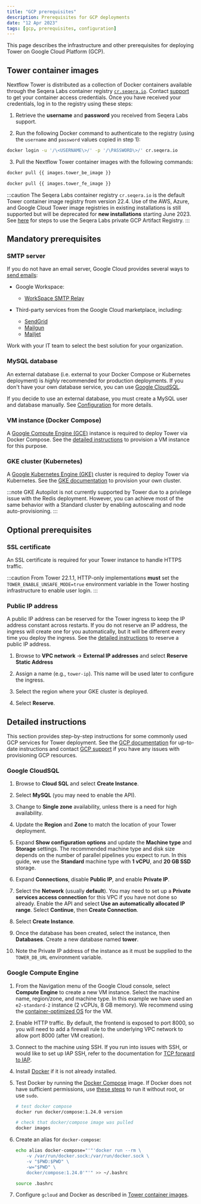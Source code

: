 ```yaml
---
title: "GCP prerequisites"
description: Prerequisites for GCP deployments
date: "12 Apr 2023"
tags: [gcp, prerequisites, configuration]
---
```


This page describes the infrastructure and other prerequisites for deploying Tower on Google Cloud Platform (GCP).

## Tower container images

Nextflow Tower is distributed as a collection of Docker containers available through the Seqera Labs
container registry [`cr.seqera.io`](https://cr.seqera.io). Contact [support](https://support.seqera.io) to get your container access credentials. Once you have received your credentials, log in to the registry using these steps:

1. Retrieve the **username** and **password** you received from Seqera Labs support.

2. Run the following Docker command to authenticate to the registry (using the `username` and `password` values copied in step 1):

```bash
docker login -u '/\<USERNAME\>/' -p '/\PASSWORD\>/' cr.seqera.io
```

3. Pull the Nextflow Tower container images with the following commands:

```bash
docker pull {{ images.tower_be_image }}

docker pull {{ images.tower_fe_image }}
```

:::caution
The Seqera Labs container registry `cr.seqera.io` is the default Tower container image registry from version 22.4. Use of the AWS, Azure, and Google Cloud Tower image registries in existing installations is still supported but will be deprecated for **new installations** starting June 2023. See [here](../advanced-topics/seqera-container-images) for steps to use the Seqera Labs private GCP Artifact Registry.
:::

## Mandatory prerequisites

### SMTP server

If you do not have an email server, Google Cloud provides several ways to [send emails](https://cloud.google.com/compute/docs/tutorials/sending-mail):

- Google Workspace:

  - [WorkSpace SMTP Relay](https://support.google.com/a/answer/2956491?hl=en)

- Third-party services from the Google Cloud marketplace, including:

  - [SendGrid](https://cloud.google.com/compute/docs/tutorials/sending-mail/using-sendgrid)
  - [Mailgun](https://cloud.google.com/compute/docs/tutorials/sending-mail/using-mailgun)
  - [Mailjet](https://cloud.google.com/compute/docs/tutorials/sending-mail/using-mailjet)

Work with your IT team to select the best solution for your organization.

### MySQL database

An external database (i.e. external to your Docker Compose or Kubernetes deployment) is _highly_ recommended for production deployments. If you don't have your own database service, you can use [Google CloudSQL](https://cloud.google.com/sql/docs/mysql/quickstart).

If you decide to use an external database, you must create a MySQL user and database manually. See [Configuration](../configuration/database_and_redis) for more details.

### VM instance (Docker Compose)

A [Google Compute Engine (GCE)](https://cloud.google.com/compute) instance is required to deploy Tower via Docker Compose. See the [detailed instructions](#detailed-instructions) to provision a VM instance for this purpose.

### GKE cluster (Kubernetes)

A [Google Kubernetes Engine (GKE)](https://cloud.google.com/kubernetes-engine) cluster is required to deploy Tower via Kubernetes. See the [GKE documentation](https://cloud.google.com/kubernetes-engine/docs) to provision your own cluster.

:::note
GKE Autopilot is not currently supported by Tower due to a privilege issue with the Redis deployment. However, you can achieve most of the same behavior with a Standard cluster by enabling autoscaling and node auto-provisioning.
:::

## Optional prerequisites

### SSL certificate

An SSL certificate is required for your Tower instance to handle HTTPS traffic.

:::caution
From Tower 22.1.1, HTTP-only implementations **must** set the `TOWER_ENABLE_UNSAFE_MODE=true` environment variable in the Tower hosting infrastructure to enable user login.
:::

### Public IP address

A public IP address can be reserved for the Tower ingress to keep the IP address constant across restarts. If you do not reserve an IP address, the ingress will create one for you automatically, but it will be different every time you deploy the ingress. See the [detailed instructions](#detailed-instructions) to reserve a public IP address.

1. Browse to **VPC network** → **External IP addresses** and select **Reserve Static Address**

2. Assign a name (e.g., `tower-ip`). This name will be used later to configure the ingress.

3. Select the region where your GKE cluster is deployed.

4. Select **Reserve**.

## Detailed instructions

This section provides step-by-step instructions for some commonly used GCP services for Tower deployment. See the [GCP documentation](https://cloud.google.com/docs) for up-to-date instructions and contact [GCP support](https://cloud.google.com/support-hub) if you have any issues with provisioning GCP resources.

### Google CloudSQL

1. Browse to **Cloud SQL** and select **Create Instance**.

2. Select **MySQL** (you may need to enable the API).

3. Change to **Single zone** availability, unless there is a need for high availability.

4. Update the **Region** and **Zone** to match the location of your Tower deployment.

5. Expand **Show configuration options** and update the **Machine type** and **Storage** settings. The recommended machine type and disk size depends on the number of parallel pipelines you expect to run. In this guide, we use the **Standard** machine type with **1 vCPU**, and **20 GB SSD** storage.

6. Expand **Connections**, disable **Public IP**, and enable **Private IP**.

7. Select the **Network** (usually **default**). You may need to set up a **Private services access connection** for this VPC if you have not done so already. Enable the API and select **Use an automatically allocated IP range**. Select **Continue**, then **Create Connection**.

8. Select **Create Instance**.

9. Once the database has been created, select the instance, then **Databases**. Create a new database named **tower**.

10. Note the Private IP address of the instance as it must be supplied to the `TOWER_DB_URL` environment variable.

### Google Compute Engine

1. From the Navigation menu of the Google Cloud console, select **Compute Engine** to create a new VM instance. Select the machine name, region/zone, and machine type. In this example we have used an `e2-standard-2` instance (2 vCPUs, 8 GB memory). We recommend using the [container-optimized OS](https://cloud.google.com/community/tutorials/docker-compose-on-container-optimized-os) for the VM.

2. Enable HTTP traffic. By default, the frontend is exposed to port 8000, so you will need to add a firewall rule to the underlying VPC network to allow port 8000 (after VM creation).

3. Connect to the machine using SSH. If you run into issues with SSH, or would like to set up IAP SSH, refer to the documentation for [TCP forward to IAP](https://cloud.google.com/iap/docs/using-tcp-forwarding).

4. Install [Docker](https://docs.docker.com/engine/install/debian/) if it is not already installed.

5. Test Docker by running the [Docker Compose](https://hub.docker.com/r/docker/compose/tags/) image. If Docker does not have sufficient permissions, use [these steps](https://docs.docker.com/engine/install/linux-postinstall/#manage-docker-as-a-non-root-user) to run it without root, or use `sudo`.

   ```bash
   # test docker compose
   docker run docker/compose:1.24.0 version

   # check that docker/compose image was pulled
   docker images
   ```

6. Create an alias for `docker-compose`:

   ```bash
   echo alias docker-compose="'"'docker run --rm \
       -v /var/run/docker.sock:/var/run/docker.sock \
       -v "$PWD:$PWD" \
       -w="$PWD" \
       docker/compose:1.24.0'"'" >> ~/.bashrc

   source .bashrc
   ```

7. Configure `gcloud` and Docker as described in [Tower container images](#tower-container-images).
